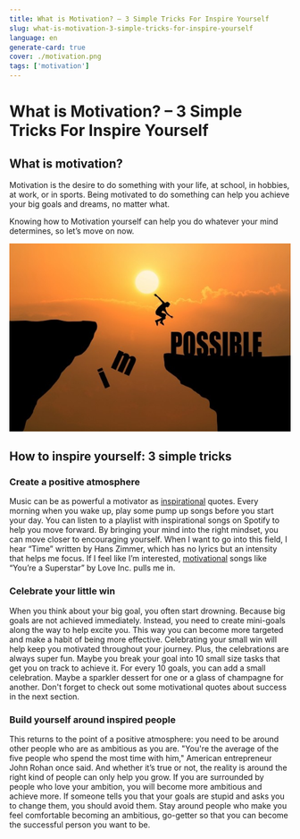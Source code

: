 ```yaml
---
title: What is Motivation? – 3 Simple Tricks For Inspire Yourself
slug: what-is-motivation-3-simple-tricks-for-inspire-yourself
language: en
generate-card: true
cover: ./motivation.png
tags: ['motivation']
---
```


# What is Motivation? – 3 Simple Tricks For Inspire Yourself

## What is motivation?

Motivation is the desire to do something with your life, at school, in hobbies, at work, or in sports. Being motivated to do something can help you achieve your big goals and dreams, no matter what.

Knowing how to Motivation yourself can help you do whatever your mind determines, so let’s move on now.

![](./motivation.png)

## How to inspire yourself: 3 simple tricks

### Create a positive atmosphere

Music can be as powerful a motivator as [inspirational](how-to-work-on-your-self-confidence) quotes. Every morning when you wake up, play some pump up songs before you start your day. You can listen to a playlist with inspirational songs on Spotify to help you move forward. By bringing your mind into the right mindset, you can move closer to encouraging yourself. When I want to go into this field, I hear “Time” written by Hans Zimmer, which has no lyrics but an intensity that helps me focus. If I feel like I’m interested, [motivational](https://www.oberlo.in/blog/motivational-quotes) songs like “You’re a Superstar” by Love Inc. pulls me in.

### Celebrate your little win

When you think about your big goal, you often start drowning. Because big goals are not achieved immediately. Instead, you need to create mini-goals along the way to help excite you. This way you can become more targeted and make a habit of being more effective. Celebrating your small win will help keep you motivated throughout your journey. Plus, the celebrations are always super fun. Maybe you break your goal into 10 small size tasks that get you on track to achieve it. For every 10 goals, you can add a small celebration. Maybe a sparkler dessert for one or a glass of champagne for another. Don't forget to check out some motivational quotes about success in the next section.

### Build yourself around inspired people

This returns to the point of a positive atmosphere: you need to be around other people who are as ambitious as you are. "You're the average of the five people who spend the most time with him," American entrepreneur John Rohan once said. And whether it’s true or not, the reality is around the right kind of people can only help you grow. If you are surrounded by people who love your ambition, you will become more ambitious and achieve more. If someone tells you that your goals are stupid and asks you to change them, you should avoid them. Stay around people who make you feel comfortable becoming an ambitious, go-getter so that you can become the successful person you want to be.
